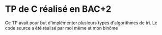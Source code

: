 # TP de C réalisé en BAC+2 

Ce TP avait pour but d'implémenter plusieurs types d'algorithmes de tri. 
Le code source a été réalisé par moi même et mon binôme
